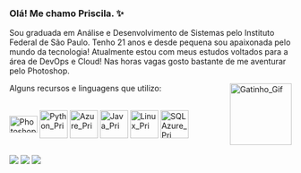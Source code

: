 ### Olá! Me chamo Priscila. ✨

Sou graduada em Análise e Desenvolvimento de Sistemas pelo Instituto Federal de São Paulo. Tenho 21 anos e desde pequena sou apaixonada pelo mundo da tecnologia! Atualmente estou com meus estudos voltados para a área de DevOps e Cloud!
Nas horas vagas gosto bastante de me aventurar pelo Photoshop.
<div>
  <img align="right" alt="Gatinho_Gif" height="110"
src="https://64.media.tumblr.com/207a2341df673ca4514637f67924506a/tumblr_o4tiytNTVK1u2yfqbo1_400.gif">
</div>

Alguns recursos e linguagens que utilizo:
<div style="display: inline_block"><br>
  <img align="center" alt="Photoshop_Pri" height="30" width="50"
src="https://cdn.jsdelivr.net/gh/devicons/devicon/icons/photoshop/photoshop-plain.svg" />
  <img align="center" alt="Python_Pri" height="50" width="50" src="https://cdn.jsdelivr.net/gh/devicons/devicon/icons/python/python-original.svg">
  <img align="center" alt="Azure_Pri" height="50" width="50" src="https://cdn.jsdelivr.net/gh/devicons/devicon/icons/azure/azure-original.svg">
  <img align="center" alt="Java_Pri" height="50" width="50" src="https://cdn.jsdelivr.net/gh/devicons/devicon/icons/java/java-original.svg">
  <img align="center" alt="Linux_Pri" height="50" width="50" src="https://cdn.jsdelivr.net/gh/devicons/devicon/icons/linux/linux-original.svg">
  <img align="center" alt="SQLAzure_Pri" height="50" width="50" src="https://icon.icepanel.io/Technology/svg/Azure-SQL-Database.svg">
</div>

 ##
 
 
 <div> 
  <a href="https://www.instagram.com/_p_sc" target="_blank"><img src="https://img.shields.io/badge/-Instagram-%23E4405F?style=for-the-badge&logo=instagram&logoColor=white" target="_blank"></a>
  <a href = "mailto:santana.priscilaj@gmail.com"><img src="https://img.shields.io/badge/-Gmail-%23333?style=for-the-badge&logo=gmail&logoColor=white" target="_blank"></a>
  <a href="https://www.linkedin.com/in/priscila-santana-de-jesus-/" target="_blank"><img src="https://img.shields.io/badge/-LinkedIn-%230077B5?style=for-the-badge&logo=linkedin&logoColor=white" target="_blank"></a> 
</div>

 
 
